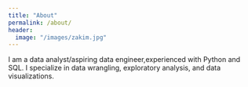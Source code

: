 ```yaml
---
title: "About"
permalink: /about/
header:
  image: "/images/zakim.jpg"
---
```


I am a data analyst/aspiring data engineer,experienced with Python and SQL. I specialize in data wrangling, exploratory analysis, and data visualizations.


